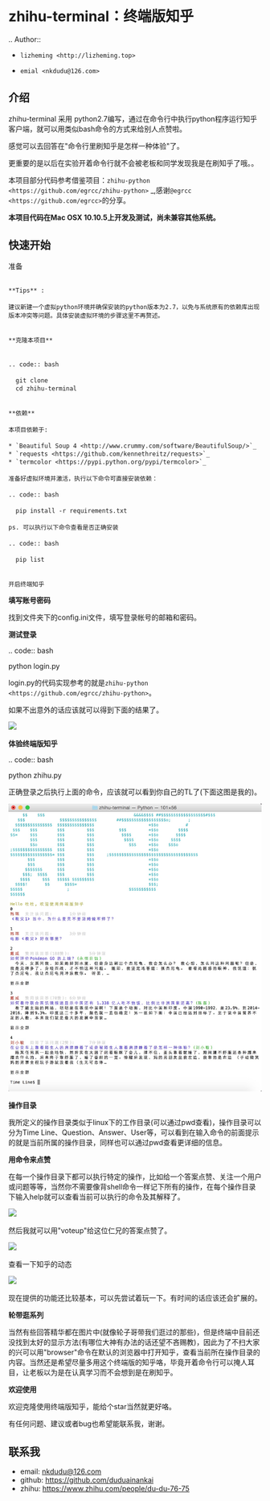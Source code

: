 zhihu-terminal：终端版知乎
===============================

.. Author::

* `lizheming <http://lizheming.top>`

* `emial <nkdudu@126.com>`

介绍
----

zhihu-terminal 采用 python2.7编写，通过在命令行中执行python程序运行知乎客户端，就可以用类似bash命令的方式来给别人点赞啦。

感觉可以去回答在"命令行里刷知乎是怎样一种体验"了。

更重要的是以后在实验开着命令行就不会被老板和同学发现我是在刷知乎了哦。。

本项目部分代码参考借鉴项目：`zhihu-python <https://github.com/egrcc/zhihu-python>` _,感谢`@egrcc <https://github.com/egrcc>`的分享。


**本项目代码在Mac OSX 10.10.5上开发及测试，尚未兼容其他系统。**

快速开始
---------

准备
~~~~~~~~~~~~~~~~~~~~~~~~~~~~~~~~

**Tips** :

建议新建一个虚拟python环境并确保安装的python版本为2.7，以免与系统原有的依赖库出现版本冲突等问题。具体安装虚拟环境的步骤这里不再赘述。


**克隆本项目**


.. code:: bash

  git clone 
  cd zhihu-terminal


**依赖**

本项目依赖于:

* `Beautiful Soup 4 <http://www.crummy.com/software/BeautifulSoup/>`_
* `requests <https://github.com/kennethreitz/requests>`_
* `termcolor <https://pypi.python.org/pypi/termcolor>`_

准备好虚拟环境并激活，执行以下命令可直接安装依赖：

.. code:: bash

  pip install -r requirements.txt
  
ps. 可以执行以下命令查看是否正确安装

.. code:: bash

  pip list
  
 
开启终端知乎
~~~~~~~~~~~~~~~~~~~~~~~~~~~~~~~~

**填写账号密码**
 
找到文件夹下的config.ini文件，填写登录帐号的邮箱和密码。

**测试登录**

.. code:: bash

  python login.py
  
login.py的代码实现参考的就是`zhihu-python <https://github.com/egrcc/zhihu-python>`。

如果不出意外的话应该就可以得到下面的结果了。

![](http://7xqncq.com1.z0.glb.clouddn.com/login.png)

**体验终端版知乎**

.. code:: bash
  
  python zhihu.py
  
正确登录之后执行上面的命令，应该就可以看到你自己的TL了(下面这图是我的)。

![](/img/TimeLine.png)

**操作目录**

我所定义的操作目录类似于linux下的工作目录(可以通过pwd查看)，操作目录可以分为Time Line、Question、Answer、User等，可以看到在输入命令的前面提示的就是当前所属的操作目录，同样也可以通过pwd查看更详细的信息。

**用命令来点赞**

在每一个操作目录下都可以执行特定的操作，比如给一个答案点赞、关注一个用户或问题等等，当然你不需要像背shell命令一样记下所有的操作，在每个操作目录下输入help就可以查看当前可以执行的命令及其解释了。

![](http://7xqncq.com1.z0.glb.clouddn.com/help.png)

然后我就可以用"voteup"给这位仁兄的答案点赞了。

![](http://7xqncq.com1.z0.glb.clouddn.com/zan.png)

查看一下知乎的动态 

![](http://7xqncq.com1.z0.glb.clouddn.com/zhihu.png)

现在提供的功能还比较基本，可以先尝试着玩一下。有时间的话应该还会扩展的。

**轮带逛系列**

当然有些回答精华都在图片中(就像轮子哥带我们逛过的那些)，但是终端中目前还没找到太好的显示方法(有哪位大神有办法的话还望不吝赐教)，因此为了不扫大家的兴可以用"browser"命令在默认的浏览器中打开知乎，查看当前所在操作目录的内容。当然还是希望尽量多用这个终端版的知乎咯，毕竟开着命令行可以掩人耳目，让老板以为是在认真学习而不会想到是在刷知乎。

**欢迎使用**

欢迎克隆使用终端版知乎，能给个star当然就更好咯。

有任何问题、建议或者bug也希望能联系我，谢谢。

联系我
----------

- email: nkdudu@126.com
- github: https://github.com/duduainankai
- zhihu: https://www.zhihu.com/people/du-du-76-75